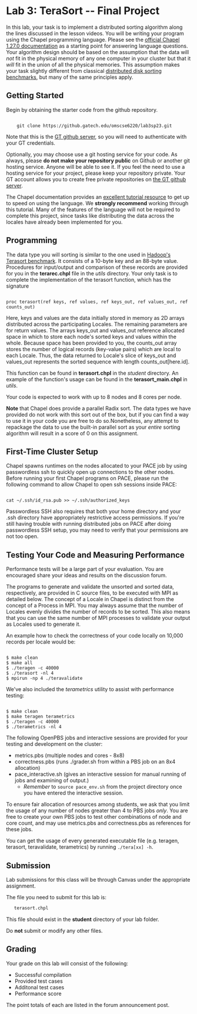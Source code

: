 # Lab 3: TeraSort -- Final Project

In this lab, your task is to implement a distributed sorting algorithm along the lines discussed in the lesson videos.  You will be writing your program using the Chapel programming language. Please see the [official Chapel 1.27.0 documentation](https://chapel-lang.org/docs/1.27/index.html) as a starting point for answering language questions.  Your algorithm design should be based on the assumption that the data will *not* fit in the physical memory of any one computer in your cluster but that it *will* fit in the union of all the physical memories.  This assumption makes your task slightly different from classical [distributed disk sorting benchmarks](http://sortbenchmark.org/), but many of the same principles apply.

## Getting Started
Begin by obtaining the starter code from the github repository.

<pre><code>
    git clone https://github.gatech.edu/omscse6220/lab3sp23.git
</code></pre>

Note that this is the [GT github server](https://github.gatech.edu), so you will need to authenticate with your GT credentials.

Optionally, you may choose use a git hosting service for your code.  As always, please **do not make your repository public** on Github or another git hosting service.  Anyone will be able to see it.  If you feel the need to use a hosting service for your project, please keep your repository private.  Your GT account allows you to create free private repositories on [the GT github server](https://github.gatech.edu).

The Chapel documentation provides an [excellent tutorial resource](https://chapel-lang.org/docs/1.27/primers/learnChapelInYMinutes.html) to get up to speed on using the language. We **strongly recommend** working through this tutorial. Many of the features of the language will not be required to complete this project, since tasks like distributing the data across the locales have already been implemented for you.

## Programming
The data type you will sorting is similar to the one used in [Hadoop's Terasort benchmark](https://hadoop.apache.org/docs/current/api/org/apache/hadoop/examples/terasort/package-summary.html#package_description).  It consists of a 10-byte key and an 88-byte value.  Procedures for input/output and comparison of these records are provided for you in the **terarec.chpl** file in the *utils* directory.  Your only task is to complete the implementation of the terasort function, which has the signature

<pre><code>
proc terasort(ref keys, ref values, ref keys_out, ref values_out, ref counts_out)
</code></pre>

Here, keys and values are the data initially stored in memory as 2D arrays distributed across the participating Locales.  The remaining parameters are for return values.  The arrays keys_out and values_out reference allocated space in which to store each node's sorted keys and values within the whole.  Because space has been provided to you, the counts_out array stores the number of logical records (key-value pairs) which are local to each Locale. Thus, the data returned to Locale's slice of keys_out and values_out represents the sorted sequence with length counts_out[here.id].

This function can be found in **terasort.chpl** in the *student* directory. An example of the function's usage can be found in the **terasort_main.chpl** in *utils*.

Your code is expected to work with up to 8 nodes and 8 cores per node.

**Note** that Chapel does provide a parallel Radix sort. The data types we have provided do not work with this sort out of the box, but if you can find a way to use it in your code you are free to do so.Nonetheless, any attempt to repackage the data to use the built-in parallel sort as your *entire* sorting algorithm will result in a score of 0 on this assignment.

## First-Time Cluster Setup ##

Chapel spawns runtimes on the nodes allocated to your PACE job by using passwordless ssh to quickly open up connections to the other nodes. Before running your first Chapel programs on PACE, please run the following command to allow Chapel to open ssh sessions inside PACE:

<pre><code>
cat ~/.ssh/id_rsa.pub >> ~/.ssh/authorized_keys
</code></pre>

Passwordless SSH also requires that both your home directory and your .ssh directory have appropriately restrictive access permissions. If you're still having trouble with running distributed jobs on PACE after doing passwordless SSH setup, you may need to verify that your permissions are not too open.

## Testing Your Code and Measuring Performance
Performance tests will be a large part of your evaluation. You are encouraged share your ideas and results on the discussion forum.

The programs to generate and validate the unsorted and sorted data, respectively, are provided in C source files, to be executed with MPI as detailed below. The concept of a Locale in Chapel is distinct from the concept of a Process in MPI. You may always assume that the number of Locales evenly divides the number of records to be sorted. This also means that you can use the same number of MPI processes to validate your output as Locales used to generate it.

An example how to check the correctness of your code locally on 10,000 records per locale would be:
<pre><code>
$ make clean
$ make all
$ ./teragen -c 40000
$ ./terasort -nl 4
$ mpirun -np 4 ./teravalidate
</code></pre>

We've also included the *terametrics* utility to assist with performance testing:
<pre><code>
$ make clean
$ make teragen terametrics
$ ./teragen -c 40000
$ ./terametrics -nl 4
</code></pre>

The following OpenPBS jobs and interactive sessions are provided for your testing and development on the cluster:

* metrics.pbs (multiple nodes and cores - 8x8)
* correctness.pbs (runs ./grader.sh from within a PBS job on an 8x4 allocation)
* pace_interactive.sh (gives an interactive session for manual running of jobs and examining of output.)
  * *Remember* to `source pace_env.sh` from the project directory once you have entered the interactive session.

To ensure fair allocation of resources among students, we ask that you limit the usage of any number of nodes greater than 4 to PBS jobs *only*. You are free to create your own PBS jobs to test other combinations of node and core count, and may use metrics.pbs and correctness.pbs as references for these jobs.

You can get the usage of every generated executable file (e.g. teragen, terasort, teravalidate, terametrics) by running `./tera[xx] -h`.

## Submission

Lab submissions for this class will be through Canvas under the appropriate assignment.

The file you need to submit for this lab is:

```sh
   terasort.chpl
```
This file should exist in the **student** directory of your lab folder.

Do **not** submit or modify any other files.

## Grading

Your grade on this lab will consist of the following:

* Successful compilation
* Provided test cases
* Additonal test cases
* Performance score

The point totals of each are listed in the forum announcement post.
